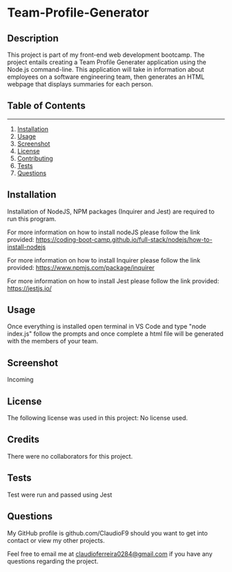 # Team-Profile-Generator

## Description

This project is part of my front-end web development bootcamp. The project entails creating a Team Profile Generater application using the Node.js command-line. This application will take in information about employees on a software engineering team, then generates an HTML webpage that displays summaries for each person.

## Table of Contents
---
1. [Installation](#installation)
2. [Usage](#usage)
3. [Screenshot](#screenshot)
4. [License](#license)
5. [Contributing](#contributing)
6. [Tests](#tests)
7. [Questions](#questions)

## Installation 
<a name="#installation"></a>


Installation of NodeJS, NPM packages (Inquirer and Jest)  are required to run this program. 

For more information on how to install nodeJS please follow the link provided: https://coding-boot-camp.github.io/full-stack/nodejs/how-to-install-nodejs

For more information on how to install Inquirer please follow the link provided: https://www.npmjs.com/package/inquirer

For more information on how to install Jest please follow the link provided: https://jestjs.io/

## Usage 
<a name="#usage"></a>

Once everything is installed open terminal in VS Code and type "node index.js" follow the prompts and once complete a html file will be generated with the members of your team.

## Screenshot
<a name="#screenshot"></a>

Incoming

## License 
<a name="#license"></a>

The following license was used in this project: No license used.

## Credits 
<a name="#contributing"></a>

There were no collaborators for this project.

## Tests 
<a name="#tests"></a>

Test were run and passed using Jest

## Questions 
<a name="#questions"></a>

My GitHub profile is github.com/ClaudioF9 should you want to get into contact or view my other projects.

Feel free to email me at claudioferreira0284@gmail.com if you have any questions regarding the project.